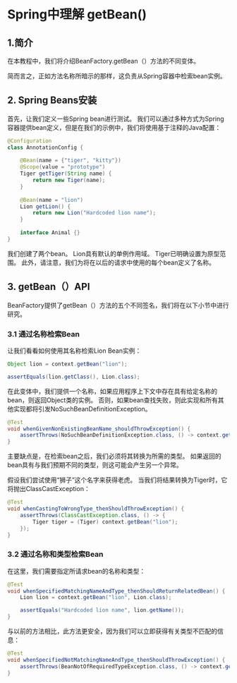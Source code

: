 # Spring中理解 getBean() 

## 1.简介
在本教程中，我们将介绍BeanFactory.getBean（）方法的不同变体。

简而言之，正如方法名称所暗示的那样，这负责从Spring容器中检索bean实例。

## 2. Spring Beans安装
首先，让我们定义一些Spring bean进行测试。 我们可以通过多种方式为Spring容器提供bean定义，但是在我们的示例中，我们将使用基于注释的Java配置：

```java
@Configuration
class AnnotationConfig {
 
    @Bean(name = {"tiger", "kitty"})
    @Scope(value = "prototype")
    Tiger getTiger(String name) {
        return new Tiger(name);
    }
 
    @Bean(name = "lion")
    Lion getLion() {
        return new Lion("Hardcoded lion name");
    }
 
    interface Animal {}
}
```

我们创建了两个bean。 Lion具有默认的单例作用域。 Tiger已明确设置为原型范围。 此外，请注意，我们为将在以后的请求中使用的每个bean定义了名称。

## 3. getBean（）API
BeanFactory提供了getBean（）方法的五个不同签名，我们将在以下小节中进行研究。

### 3.1 通过名称检索Bean
让我们看看如何使用其名称检索Lion Bean实例：

```java
Object lion = context.getBean("lion");

assertEquals(lion.getClass(), Lion.class);
```

在此变体中，我们提供一个名称，如果应用程序上下文中存在具有给定名称的bean，则返回Object类的实例。 否则，如果bean查找失败，则此实现和所有其他实现都将引发NoSuchBeanDefinitionException。

```java
@Test
void whenGivenNonExistingBeanName_shouldThrowException() {
    assertThrows(NoSuchBeanDefinitionException.class, () -> context.getBean("non-existing"));
}
```

主要缺点是，在检索bean之后，我们必须将其转换为所需的类型。 如果返回的bean具有与我们预期不同的类型，则这可能会产生另一个异常。

假设我们尝试使用“狮子”这个名字来获得老虎。 当我们将结果转换为Tiger时，它将抛出ClassCastException：

```java
@Test
void whenCastingToWrongType_thenShouldThrowException() {
    assertThrows(ClassCastException.class, () -> {
        Tiger tiger = (Tiger) context.getBean("lion");
    });
}
```

### 3.2 通过名称和类型检索Bean
在这里，我们需要指定所请求bean的名称和类型：

```java
@Test
void whenSpecifiedMatchingNameAndType_thenShouldReturnRelatedBean() {
    Lion lion = context.getBean("lion", Lion.class);

    assertEquals("Hardcoded lion name", lion.getName());
}
```

与以前的方法相比，此方法更安全，因为我们可以立即获得有关类型不匹配的信息：

```java
@Test
void whenSpecifiedNotMatchingNameAndType_thenShouldThrowException() {
    assertThrows(BeanNotOfRequiredTypeException.class, () -> context.getBean("lion", Tiger.class));
}
```